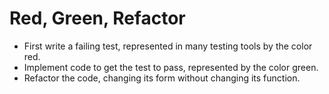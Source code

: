 # Red, Green, Refactor


- First write a failing test, represented in many testing tools by the color red.
- Implement code to get the test to pass, represented by the color green.
- Refactor the code, changing its form without changing its function.